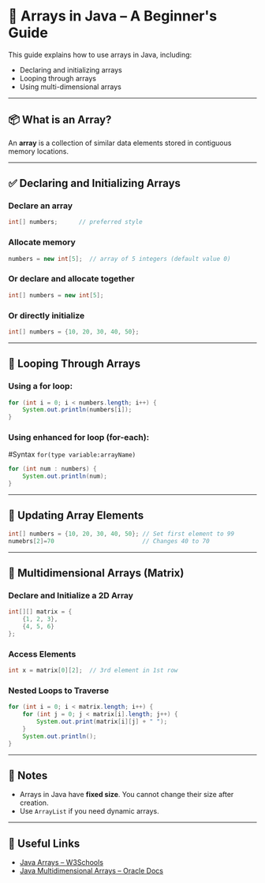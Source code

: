 # 🔢 Arrays in Java – A Beginner's Guide

This guide explains how to use arrays in Java, including:
- Declaring and initializing arrays
- Looping through arrays
- Using multi-dimensional arrays

---

## 📦 What is an Array?

An **array** is a collection of similar data elements stored in contiguous memory locations.

---

## ✅ Declaring and Initializing Arrays

### Declare an array
```java
int[] numbers;      // preferred style
```

### Allocate memory
```java
numbers = new int[5];  // array of 5 integers (default value 0)
```

### Or declare and allocate together
```java
int[] numbers = new int[5];
```

### Or directly initialize
```java
int[] numbers = {10, 20, 30, 40, 50};
```

---

## 🔁 Looping Through Arrays

### Using a for loop:
```java
for (int i = 0; i < numbers.length; i++) {
    System.out.println(numbers[i]);
}
```

### Using enhanced for loop (for-each):
#Syntax
`for(type variable:arrayName)`
```java
for (int num : numbers) {
    System.out.println(num);
}
```

---

## 🔄 Updating Array Elements

```java
int[] numbers = {10, 20, 30, 40, 50}; // Set first element to 99
numebrs[2]=70                         // Changes 40 to 70
```

---


## 🧱 Multidimensional Arrays (Matrix)

### Declare and Initialize a 2D Array
```java
int[][] matrix = {
    {1, 2, 3},
    {4, 5, 6}
};
```

### Access Elements
```java
int x = matrix[0][2];  // 3rd element in 1st row
```

### Nested Loops to Traverse
```java
for (int i = 0; i < matrix.length; i++) {
    for (int j = 0; j < matrix[i].length; j++) {
        System.out.print(matrix[i][j] + " ");
    }
    System.out.println();
}
```

---

## 🧠 Notes
- Arrays in Java have **fixed size**. You cannot change their size after creation.
- Use `ArrayList` if you need dynamic arrays.

---

## 📘 Useful Links
- [Java Arrays – W3Schools](https://www.w3schools.com/java/java_arrays.asp)
- [Java Multidimensional Arrays – Oracle Docs](https://docs.oracle.com/javase/tutorial/java/nutsandbolts/arrays.html)
